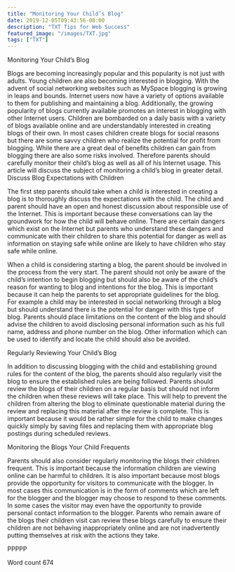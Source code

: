 ```yaml
---
title: "Monitoring Your Child’s Blog"
date: 2019-12-05T09:43:56-08:00
description: "TXT Tips for Web Success"
featured_image: "/images/TXT.jpg"
tags: ["TXT"]
---
```


Monitoring Your Child’s Blog

Blogs are becoming increasingly popular and this popularity is not just with adults. Young children are also becoming interested in blogging. With the advent of social networking websites such as MySpace blogging is growing in leaps and bounds. Internet users now have a variety of options available to them for publishing and maintaining a blog. Additionally, the growing popularity of blogs currently available promotes an interest in blogging with other Internet users. Children are bombarded on a daily basis with a variety of blogs available online and are understandably interested in creating blogs of their own. In most cases children create blogs for social reasons but there are some savvy children who realize the potential for profit from blogging. While there are a great deal of benefits children can gain from blogging there are also some risks involved. Therefore parents should carefully monitor their child’s blog as well as all of his Internet usage. This article will discuss the subject of monitoring a child’s blog in greater detail. 
Discuss Blog Expectations with Children

The first step parents should take when a child is interested in creating a blog is to thoroughly discuss the expectations with the child. The child and parent should have an open and honest discussion about responsible use of the Internet. This is important because these conversations can lay the groundwork for how the child will behave online. There are certain dangers which exist on the Internet but parents who understand these dangers and communicate with their children to share this potential for danger as well as information on staying safe while online are likely to have children who stay safe while online.

When a child is considering starting a blog, the parent should be involved in the process from the very start. The parent should not only be aware of the child’s intention to begin blogging but should also be aware of the child’s reason for wanting to blog and intentions for the blog. This is important because it can help the parents to set appropriate guidelines for the blog. For example a child may be interested in social networking through a blog but should understand there is the potential for danger with this type of blog. Parents should place limitations on the content of the blog and should advise the children to avoid disclosing personal information such as his full name, address and phone number on the blog. Other information which can be used to identify and locate the child should also be avoided. 

Regularly Reviewing Your Child’s Blog

In addition to discussing blogging with the child and establishing ground rules for the content of the blog, the parents should also regularly visit the blog to ensure the established rules are being followed. Parents should review the blogs of their children on a regular basis but should not inform the children when these reviews will take place. This will help to prevent the children from altering the blog to eliminate questionable material during the review and replacing this material after the review is complete. This is important because it would be rather simple for the child to make changes quickly simply by saving files and replacing them with appropriate blog postings during scheduled reviews. 

Monitoring the Blogs Your Child Frequents

Parents should also consider regularly monitoring the blogs their children frequent. This is important because the information children are viewing online can be harmful to children. It is also important because most blogs provide the opportunity for visitors to communicate with the blogger. In most cases this communication is in the form of comments which are left for the blogger and the blogger may choose to respond to these comments. In some cases the visitor may even have the opportunity to provide personal contact information to the blogger. Parents who remain aware of the blogs their children visit can review these blogs carefully to ensure their children are not behaving inappropriately online and are not inadvertently putting themselves at risk with the actions they take. 

PPPPP

Word count 674

